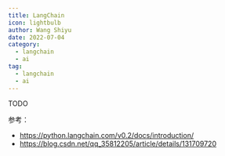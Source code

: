 ```yaml
---
title: LangChain
icon: lightbulb
author: Wang Shiyu
date: 2022-07-04
category:
  - langchain
  - ai
tag:
  - langchain
  - ai
---
```




TODO



参考：

- https://python.langchain.com/v0.2/docs/introduction/
- https://blog.csdn.net/qq_35812205/article/details/131709720


